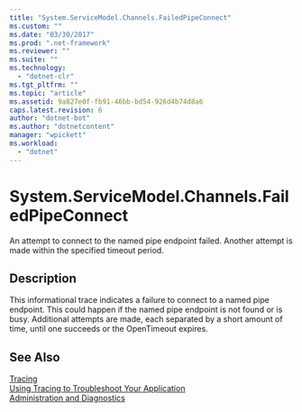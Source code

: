 ```yaml
---
title: "System.ServiceModel.Channels.FailedPipeConnect"
ms.custom: ""
ms.date: "03/30/2017"
ms.prod: ".net-framework"
ms.reviewer: ""
ms.suite: ""
ms.technology: 
  - "dotnet-clr"
ms.tgt_pltfrm: ""
ms.topic: "article"
ms.assetid: 9a827e0f-fb91-46bb-bd54-926d4b74d8a6
caps.latest.revision: 6
author: "dotnet-bot"
ms.author: "dotnetcontent"
manager: "wpickett"
ms.workload: 
  - "dotnet"
---
```

# System.ServiceModel.Channels.FailedPipeConnect
An attempt to connect to the named pipe endpoint failed. Another attempt is made within the specified timeout period.  
  
## Description  
 This informational trace indicates a failure to connect to a named pipe endpoint. This could happen if the named pipe endpoint is not found or is busy. Additional attempts are made, each separated by a short amount of time, until one succeeds or the OpenTimeout expires.  
  
## See Also  
 [Tracing](../../../../../docs/framework/wcf/diagnostics/tracing/index.md)  
 [Using Tracing to Troubleshoot Your Application](../../../../../docs/framework/wcf/diagnostics/tracing/using-tracing-to-troubleshoot-your-application.md)  
 [Administration and Diagnostics](../../../../../docs/framework/wcf/diagnostics/index.md)
